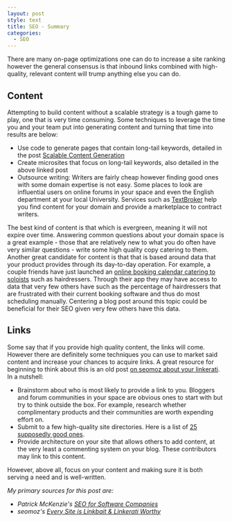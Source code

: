 ```yaml
---
layout: post
style: text
title: SEO - Summary
categories: 
  - SEO
---
```


There are many on-page optimizations one can do to increase a site ranking however the general consensus is that inbound links combined with high-quality, relevant content will trump anything else you can do. 

## Content
Attempting to build content without a scalable strategy is a tough game to play, one that is very time consuming. Some techniques to leverage the time you and your team put into generating content and turning that time into results are below:

* Use code to generate pages that contain long-tail keywords, detailed in the post [Scalable Content Generation](/2011/03/19/seo-increase-ranking-organically-scalable-content-generation-1/)
* Create microsites that focus on long-tail keywords, also detailed in the above linked post
* Outsource writing: Writers are fairly cheap however finding good ones with some domain expertise is not easy. Some places to look are influential users on online forums in your space and even the English department at your local University. Services such as [TextBroker](http://textbroker.com) help you find content for your domain and provide a marketplace to contract writers.

The best kind of content is that which is evergreen, meaning it will not expire over time. Answering common questions about your domain space is a great example - those that are relatively new to what you do often have very similar questions - write some high quality copy catering to them. Another great candidate for content is that that is based around data that your product provides through its day-to-day operation. For example, a couple friends have just launched an [online booking calendar catering to soloists](http://easycalapp.com) such as hairdressers. Through their app they may have access to data that very few others have such as the percentage of hairdressers that are frustrated with their current booking software and thus do most scheduling manually. Centering a blog post around this topic could be beneficial for their SEO given very few others have this data. 

## Links
Some say that if you provide high quality content, the links will come. However there are definitely some techniques you can use to market said content and increase your chances to acquire links. A great resource for beginning to think about this is an old post [on seomoz about your linkerati](http://www.seomoz.org/blog/every-site-is-linkbait-linkerati-worthy). In a nutshell:

* Brainstorm about who is most likely to provide a link to you. Bloggers and forum communities in your space are obvious ones to start with but try to think outside the box. For example, research whether complimentary products and their communities are worth expending effort on.
* Submit to a few high-quality site directories. Here is a list of [25 supposedly good ones](http://www.searchenginepeople.com/blog/top-25-most-powerful-web-directories-list.html).
* Provide architecture on your site that allows others to add content, at the very least a commenting system on your blog. These contributors may link to this content.

However, above all, focus on your content and making sure it is both serving a need and is well-written.

_My primary sources for this post are:_

* _Patrick McKenzie's [SEO for Software Companies](http://www.kalzumeus.com/2010/07/17/seo-for-software-companies/)_
* _seomoz's [Every Site is Linkbait & Linkerati Worthy](http://www.seomoz.org/blog/every-site-is-linkbait-linkerati-worthy)_
